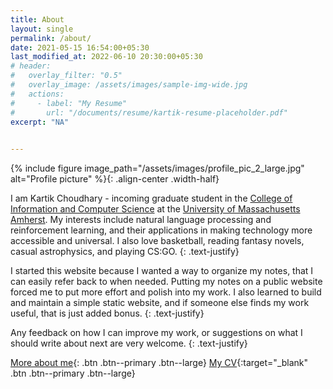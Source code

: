 ```yaml
---
title: About
layout: single
permalink: /about/
date: 2021-05-15 16:54:00+05:30
last_modified_at: 2022-06-10 20:30:00+05:30
# header:
#   overlay_filter: "0.5"
#   overlay_image: /assets/images/sample-img-wide.jpg
#   actions:
#     - label: "My Resume"
#       url: "/documents/resume/kartik-resume-placeholder.pdf"
excerpt: "NA"

    
---
```


{% include figure image_path="/assets/images/profile_pic_2_large.jpg" alt="Profile picture" %}{: .align-center .width-half}

I am Kartik Choudhary - incoming graduate student in the [College of Information and Computer Science](https://www.cics.umass.edu/)
at the [University of Massachusetts Amherst](https://www.umass.edu/). My interests include natural language processing
and reinforcement learning, and their applications in making technology more accessible and universal. I also love
basketball, reading fantasy novels, casual astrophysics, and playing CS:GO.
{: .text-justify}

I started this website because I wanted a way to organize my notes, that I can easily refer back to when needed.
Putting my notes on a public website forced me to put more effort and polish into my work. I also learned to build
and maintain a simple static website, and if someone else finds my work useful, that is just added bonus.
{: .text-justify}

Any feedback on how I can improve my work, or suggestions on what I should write about next are very welcome.
{: .text-justify}

[More about me](/about-me/){: .btn .btn--primary .btn--large}
[My CV](/documents/resume/CV-Oct-21.pdf){:target="_blank" .btn .btn--primary .btn--large}